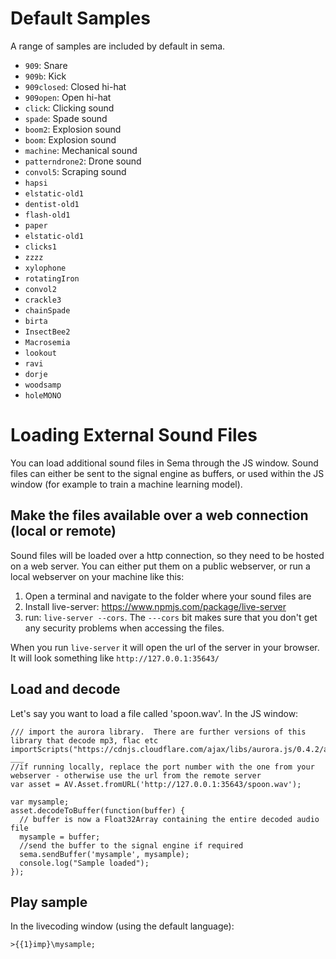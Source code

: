 # Default Samples

A range of samples are included by default in sema.

- `909`: Snare
- `909b`: Kick
- `909closed`: Closed hi-hat
- `909open`: Open hi-hat
- `click`: Clicking sound
- `spade`: Spade sound
- `boom2`: Explosion sound
- `boom`: Explosion sound
- `machine`: Mechanical sound
- `patterndrone2`: Drone sound
- `convol5`: Scraping sound
- `hapsi`
- `elstatic-old1`
- `dentist-old1`
- `flash-old1`
- `paper`
- `elstatic-old1`
- `clicks1`
- `zzzz`
- `xylophone`
- `rotatingIron`
- `convol2`
- `crackle3`
- `chainSpade`
- `birta`
- `InsectBee2`
- `Macrosemia`
- `lookout`
- `ravi`
- `dorje`
- `woodsamp`
- `holeMONO`


# Loading External Sound Files

You can load additional sound files in Sema through the JS window.  Sound files can either be sent to the signal engine as buffers, or used within the JS window (for example to train a machine learning model).

## Make the files available over a web connection (local or remote)

Sound files will be loaded over a http connection, so they need to be hosted on a web server. You can either put them on a public webserver, or run a local webserver on your machine like this:

1. Open a terminal and navigate to the folder where your sound files are
2. Install live-server: https://www.npmjs.com/package/live-server
3. run: ```live-server --cors```.  The ```---cors``` bit makes sure that you don't get any security problems when accessing the files.

When you run ```live-server``` it will open the url of the server in your browser. It will look something like ```http://127.0.0.1:35643/```

## Load and decode 

Let's say you want to load a file called 'spoon.wav'. In the JS window:

```
/// import the aurora library.  There are further versions of this library that decode mp3, flac etc
importScripts("https://cdnjs.cloudflare.com/ajax/libs/aurora.js/0.4.2/aurora.min.js")
___
//if running locally, replace the port number with the one from your webserver - otherwise use the url from the remote server
var asset = AV.Asset.fromURL('http://127.0.0.1:35643/spoon.wav');

var mysample;
asset.decodeToBuffer(function(buffer) {
  // buffer is now a Float32Array containing the entire decoded audio file
  mysample = buffer;
  //send the buffer to the signal engine if required
  sema.sendBuffer('mysample', mysample);
  console.log("Sample loaded");
});

```

## Play sample

In the livecoding window (using the default language):

```
>{{1}imp}\mysample;
```

